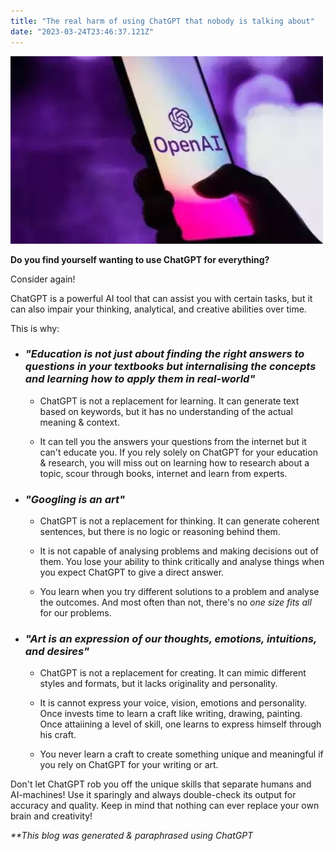 ```yaml
---
title: "The real harm of using ChatGPT that nobody is talking about"
date: "2023-03-24T23:46:37.121Z"
---
```

<img src="chat-gpt-harms.jpg" style="width: 500px; height: 300px;">

**Do you find yourself wanting to use ChatGPT for everything?** 

Consider again! 

ChatGPT is a powerful AI tool that can assist you with certain tasks, but it can also impair your thinking, analytical, and creative abilities over time. 

This is why:

- ### _"Education is not just about finding the right answers to questions in your textbooks but internalising the concepts and learning how to apply them in real-world"_

    - ChatGPT is not a replacement for learning. It can generate text based on keywords, but it has no understanding of the actual meaning & context. 

    - It can tell you the answers your questions from the internet but it can't educate you. If you rely solely on ChatGPT for your education & research, you will miss out on learning how to research about a topic, scour through books, internet and learn from experts.


- ### _"Googling is an art"_
    - ChatGPT is not a replacement for thinking. It can generate coherent sentences, but there is no logic or reasoning behind them. 

    - It is not capable of analysing problems and making decisions out of them. You lose your ability to think critically and analyse things when you expect ChatGPT to give a direct answer.

    - You learn when you try different solutions to a problem and analyse the outcomes. And most often than not, there's no _one size fits all_ for our problems.
 
- ### _"Art is an expression of our thoughts, emotions, intuitions, and desires"_

    - ChatGPT is not a replacement for creating. It can mimic different styles and formats, but it lacks originality and personality. 

    - It is cannot express your voice, vision, emotions and personality. Once invests time to learn a craft like writing, drawing, painting. Once attaiining a level of skill, one learns to express himself through his craft. 
    - You never learn a craft to create something unique and meaningful if you rely on ChatGPT for your writing or art.

Don't let ChatGPT rob you off the unique skills that separate humans and AI-machines! Use it sparingly and always double-check its output for accuracy and quality. Keep in mind that nothing can ever replace your own brain and creativity!



_**This blog was generated & paraphrased using ChatGPT_